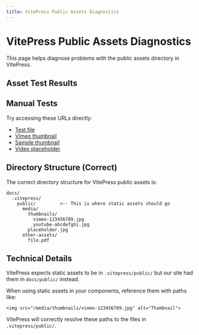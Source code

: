 ```yaml
---
title: VitePress Public Assets Diagnostics
---
```


# VitePress Public Assets Diagnostics

This page helps diagnose problems with the public assets directory in VitePress.

## Asset Test Results

<AssetDiagnostics />

## Manual Tests

Try accessing these URLs directly:

- [Test file](/public-fix-test.txt)
- [Vimeo thumbnail](/media/thumbnails/vimeo-552620356.jpg)
- [Sample thumbnail](/media/thumbnails/sample-thumbnail.jpg)
- [Video placeholder](/media/video-placeholder.svg)

## Directory Structure (Correct)

The correct directory structure for VitePress public assets is:

```
docs/
  .vitepress/
    public/         <-- This is where static assets should go
      media/
        thumbnails/
          vimeo-123456789.jpg
          youtube-abcdefghi.jpg
        placeholder.jpg
      other-assets/
        file.pdf
```

## Technical Details

VitePress expects static assets to be in `.vitepress/public/` but our site had them in `docs/public/` instead.

When using static assets in your components, reference them with paths like:

```vue
<img src="/media/thumbnails/vimeo-123456789.jpg" alt="Thumbnail">
```

VitePress will correctly resolve these paths to the files in `.vitepress/public/`.

